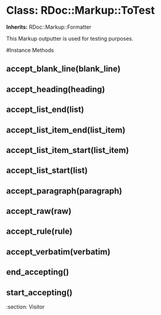# Class: RDoc::Markup::ToTest
**Inherits:** RDoc::Markup::Formatter
    

This Markup outputter is used for testing purposes.



#Instance Methods
## accept_blank_line(blank_line) [](#method-i-accept_blank_line)

## accept_heading(heading) [](#method-i-accept_heading)

## accept_list_end(list) [](#method-i-accept_list_end)

## accept_list_item_end(list_item) [](#method-i-accept_list_item_end)

## accept_list_item_start(list_item) [](#method-i-accept_list_item_start)

## accept_list_start(list) [](#method-i-accept_list_start)

## accept_paragraph(paragraph) [](#method-i-accept_paragraph)

## accept_raw(raw) [](#method-i-accept_raw)

## accept_rule(rule) [](#method-i-accept_rule)

## accept_verbatim(verbatim) [](#method-i-accept_verbatim)

## end_accepting() [](#method-i-end_accepting)

## start_accepting() [](#method-i-start_accepting)
:section: Visitor

